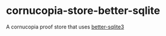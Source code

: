 # cornucopia-store-better-sqlite

A cornucopia proof store that uses [better-sqlite3](https://www.npmjs.com/package/better-sqlite3)
